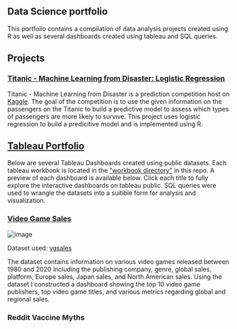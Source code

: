 ## Data Science portfolio

This portfolio contains a compilation of data analysis projects created using R as well as several dashboards created using tableau and SQL queries.

## Projects

### [Titanic - Machine Learning from Disaster: Logistic Regression](https://l-zou.github.io/titanic/titanic.html)

Titanic - Machine Learning from Disaster is a prediction competition host on [Kaggle](https://www.kaggle.com/c/titanic). The goal of the competition is to use the given information on the passengers on the Titanic to build a predictive model to assess which types of passengers are more likely to survive. This project uses logistic regression to build a predicitive model and is implemented using R. 

## [Tableau Portfolio](https://public.tableau.com/profile/lily3153#!/)

Below are several Tableau Dashboards created using public datasets. Each tableau workbook is located in the ["workbook directory"](https://github.com/L-Zou/L-Zou.github.io/tree/main/workbook) in this repo. A preview of each dashboard is available below. Click each title to fully explore the interactive dashboards on tableau public. SQL queries were used to wrangle the datasets into a suitible form for analysis and visualization. 

### [Video Game Sales](https://public.tableau.com/app/profile/lily3153/viz/VideogameDashboard/Dashboard2)

![image](https://user-images.githubusercontent.com/46811504/122633589-66569c00-d0a7-11eb-9795-8d4a1362e1cc.png)

Dataset used: [vgsales](https://www.kaggle.com/gregorut/videogamesales)

The dataset contains information on various video games released between 1980 and 2020 including the publishing company, genre, global sales, platform, Europe sales, Japan sales, and North American sales. Using the dataset I constructed a dashboard showing the top 10 video game publishers, top video game titles, and various metrics regarding global and regional sales. 

### Reddit Vaccine Myths
